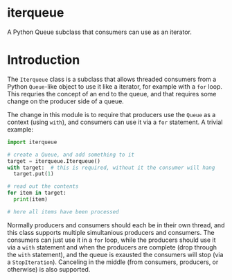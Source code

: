 # iterqueue
A Python Queue subclass that consumers can use as an iterator.

# Introduction

The `Iterqueue` class is a subclass that allows threaded consumers from a Python `Queue`-like object to use it like a iterator, for example with a `for` loop. This requries the concept of an end to the queue, and that requires some change on the producer side of a queue.

The change in this module is to require that producers use the `Queue` as a context (using `with`), and consumers can use it via a `for` statement. A trivial example:

```python
import iterqueue

# create a Queue, and add something to it
target = iterqueue.Iterqueue()
with target:  # this is required, without it the consumer will hang
  target.put(1)

# read out the contents
for item in target:
  print(item)

# here all items have been processed
```

Normally producers and consumers should each be in their own thread, and this class supports multiple simultanious producers and consumers. The consumers can just use it in a `for` loop, while the producers should use it via a `with` statement and when the producers are complete (drop through the `with` statement), and the queue is exausted the consumers will stop (via a `StopIteration`). Canceling in the middle (from consumers, producers, or otherwise) is also supported.
